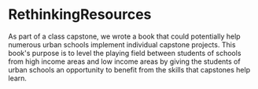 # RethinkingResources

As part of a class capstone, we wrote a book that could potentially help numerous urban schools implement individual capstone projects. This book's purpose is to level the playing field between students of schools from high income areas and low income areas by giving the students of urban schools an opportunity to benefit from the skills that capstones help learn.
